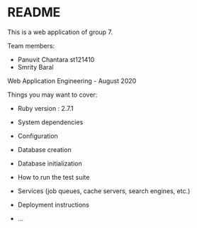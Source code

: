 # README

This is a web application of group 7. 

Team members:
* Panuvit Chantara st121410
* Smrity Baral 

Web Application Engineering - August 2020

Things you may want to cover:

* Ruby version : 2.7.1

* System dependencies

* Configuration

* Database creation

* Database initialization

* How to run the test suite

* Services (job queues, cache servers, search engines, etc.)

* Deployment instructions

* ...
